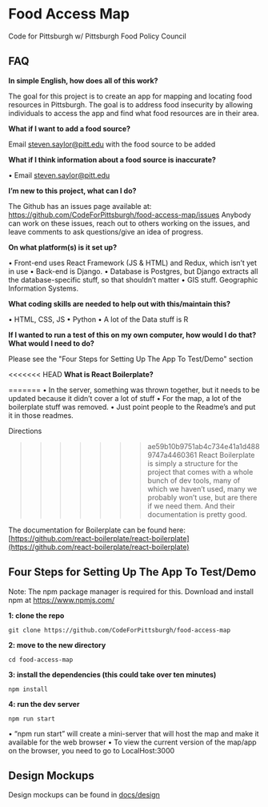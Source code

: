 # Food Access Map
Code for Pittsburgh w/ Pittsburgh Food Policy Council

## FAQ

**In simple English, how does all of this work?**

The goal for this project is to create an app for mapping and locating food resources in Pittsburgh. The goal is to address food insecurity by allowing individuals to access the app and find what food resources are in their area.

 **What if I want to add a food source?**

Email steven.saylor@pitt.edu with the food source to be added

**What if I think information about a food source is inaccurate?**

•	Email steven.saylor@pitt.edu

**I’m new to this project, what can I do?**

The Github has an issues page available at: https://github.com/CodeForPittsburgh/food-access-map/issues
Anybody can work on these issues, reach out to others working on the issues, and leave comments to ask questions/give an idea of progress.

**On what platform(s) is it set up?**

•	Front-end uses React Framework (JS & HTML) and Redux, which isn’t yet in use
•	Back-end is Django.
•	Database is Postgres, but Django extracts all the database-specific stuff, so that shouldn’t matter
•	GIS stuff. Geographic Information Systems.

**What coding skills are needed to help out with this/maintain this?**

•	HTML, CSS, JS
•	Python
•	A lot of the Data stuff is R

**If I wanted to run a test of this on my own computer, how would I do that? What would I need to do?**

Please see the "Four Steps for Setting Up The App To Test/Demo" section

<<<<<<< HEAD
**What is React Boilerplate?**

=======
•	In the server, something was thrown together, but it needs to be updated because it didn’t cover a lot of stuff
•	For the map, a lot of the boilerplate stuff was removed.
•	Just point people to the Readme’s and put it in those readmes.

Directions
>>>>>>> ae59b10b9751ab4c734e41a1d4889747a4460361
React Boilerplate is simply a structure for the project that comes with a whole bunch of dev tools, many of which we haven’t used, many we probably won’t use, but are there if we need them. And their documentation is pretty good.

The documentation for Boilerplate can be found here:
[https://github.com/react-boilerplate/react-boilerplate](https://github.com/react-boilerplate/react-boilerplate)

## Four Steps for Setting Up The App To Test/Demo
Note: The npm package manager is required for this. Download and install npm at https://www.npmjs.com/

**1: clone the repo**
```
git clone https://github.com/CodeForPittsburgh/food-access-map
```
**2: move to the new directory**
```
cd food-access-map
```
**3: install the dependencies (this could take over ten minutes)**
```
npm install
```
**4: run the dev server**
```
npm run start
```
•	“npm run start” will create a mini-server that will host the map and make it available for the web browser
•	To view the current version of the map/app on the browser, you need to go to LocalHost:3000


## Design Mockups
Design mockups can be found in [docs/design](docs/design)
